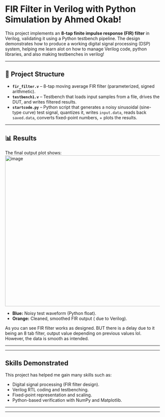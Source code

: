 # FIR Filter in Verilog with Python Simulation by Ahmed Okab!


This project implements an **8-tap finite impulse response (FIR) filter** in Verilog, validating it using a Python testbench pipeline. The design demonstrates how to produce a working digital signal processing (DSP) system, helping me learn alot on how to manage Verilog code, python libraries, and also making testbenches in verilog!

---


## 🧩 Project Structure

- **`fir_filter.v`** – 8-tap moving average FIR filter (parameterized, signed arithmetic).  
- **`testbench1.v`** – Testbench that loads input samples from a file, drives the DUT, and writes filtered results.  
- **`startcode.py`** – Python script that generates a noisy sinusoidal (sine-type curve) test signal, quantizes it, writes `input.data`, reads back `saved.data`, converts fixed-point numbers, + plots the results.  

---

## 📊 Results

The final output plot shows:
<img width="990" height="490" alt="image" src="https://github.com/user-attachments/assets/759d191e-7468-4cc2-ab0b-b96e90bcec18" />
- **Blue:** Noisy test waveform (Python float).  
- **Orange:** Cleaned, smoothed FIR output ( due to Verilog).  

As you can see FIR filter works as designed. BUT there is a delay due to it being an 8 tab filter, output value depending on previous values lol. However, the data is smooth as intended.

---



---
##  Skills Demonstrated

This project has helped me gain many skills such as:

- Digital signal processing (FIR filter design).  
- Verilog RTL coding and testbenching.  
- Fixed-point representation and scaling.   
- Python-based verification with NumPy and Matplotlib.  


---



---


